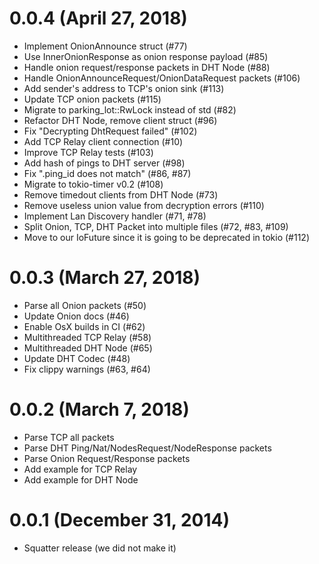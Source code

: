 # 0.0.4 (April 27, 2018)

* Implement OnionAnnounce struct (#77)
* Use InnerOnionResponse as onion response payload (#85)
* Handle onion request/response packets in DHT Node (#88)
* Handle OnionAnnounceRequest/OnionDataRequest packets (#106)
* Add sender's address to TCP's onion sink (#113)
* Update TCP onion packets (#115)
* Migrate to parking_lot::RwLock instead of std (#82)
* Refactor DHT Node, remove client struct (#96)
* Fix "Decrypting DhtRequest failed" (#102)
* Add TCP Relay client connection (#10)
* Improve TCP Relay tests (#103)
* Add hash of pings to DHT server (#98)
* Fix ".ping_id does not match" (#86, #87)
* Migrate to tokio-timer v0.2 (#108)
* Remove timedout clients from DHT Node (#73)
* Remove useless union value from decryption errors (#110)
* Implement Lan Discovery handler (#71, #78)
* Split Onion, TCP, DHT Packet into multiple files (#72, #83, #109)
* Move to our IoFuture since it is going to be deprecated in tokio (#112)

# 0.0.3 (March 27, 2018)

* Parse all Onion packets (#50)
* Update Onion docs (#46)
* Enable OsX builds in CI (#62)
* Multithreaded TCP Relay (#58)
* Multithreaded DHT Node (#65)
* Update DHT Codec (#48)
* Fix clippy warnings (#63, #64)

# 0.0.2 (March 7, 2018)

* Parse TCP all packets
* Parse DHT Ping/Nat/NodesRequest/NodeResponse packets
* Parse Onion Request/Response packets
* Add example for TCP Relay
* Add example for DHT Node

# 0.0.1 (December 31, 2014)

* Squatter release (we did not make it)
